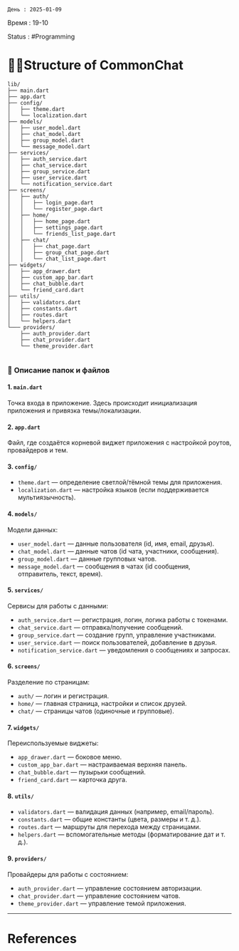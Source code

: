 	День : 2025-01-09 
Время : 19-10

Status : #Programming  


# 👨‍💻Structure of CommonChat


```
lib/
├── main.dart
├── app.dart
├── config/
│   ├── theme.dart
│   └── localization.dart
├── models/
│   ├── user_model.dart
│   ├── chat_model.dart
│   ├── group_model.dart
│   └── message_model.dart
├── services/
│   ├── auth_service.dart
│   ├── chat_service.dart
│   ├── group_service.dart
│   ├── user_service.dart
│   └── notification_service.dart
├── screens/
│   ├── auth/
│   │   ├── login_page.dart
│   │   └── register_page.dart
│   ├── home/
│   │   ├── home_page.dart
│   │   ├── settings_page.dart
│   │   └── friends_list_page.dart
│   ├── chat/
│   │   ├── chat_page.dart
│   │   ├── group_chat_page.dart
│   │   └── chat_list_page.dart
├── widgets/
│   ├── app_drawer.dart
│   ├── custom_app_bar.dart
│   ├── chat_bubble.dart
│   └── friend_card.dart
├── utils/
│   ├── validators.dart
│   ├── constants.dart
│   ├── routes.dart
│   └── helpers.dart
└─── providers/
    ├── auth_provider.dart
    ├── chat_provider.dart
    └── theme_provider.dart


```


### 📂 **Описание папок и файлов**

#### 1. **`main.dart`**

Точка входа в приложение. Здесь происходит инициализация приложения и привязка темы/локализации.

#### 2. **`app.dart`**

Файл, где создаётся корневой виджет приложения с настройкой роутов, провайдеров и тем.

#### 3. **`config/`**

- `theme.dart` — определение светлой/тёмной темы для приложения.
- `localization.dart` — настройка языков (если поддерживается мультиязычность).

#### 4. **`models/`**

Модели данных:

- `user_model.dart` — данные пользователя (id, имя, email, друзья).
- `chat_model.dart` — данные чатов (id чата, участники, сообщения).
- `group_model.dart` — данные групповых чатов.
- `message_model.dart` — сообщения в чатах (id сообщения, отправитель, текст, время).

#### 5. **`services/`**

Сервисы для работы с данными:

- `auth_service.dart` — регистрация, логин, логика работы с токенами.
- `chat_service.dart` — отправка/получение сообщений.
- `group_service.dart` — создание групп, управление участниками.
- `user_service.dart` — поиск пользователей, добавление в друзья.
- `notification_service.dart` — уведомления о сообщениях и запросах.

#### 6. **`screens/`**

Разделение по страницам:

- `auth/` — логин и регистрация.
- `home/` — главная страница, настройки и список друзей.
- `chat/` — страницы чатов (одиночные и групповые).

#### 7. **`widgets/`**

Переиспользуемые виджеты:

- `app_drawer.dart` — боковое меню.
- `custom_app_bar.dart` — настраиваемая верхняя панель.
- `chat_bubble.dart` — пузырьки сообщений.
- `friend_card.dart` — карточка друга.

#### 8. **`utils/`**

- `validators.dart` — валидация данных (например, email/пароль).
- `constants.dart` — общие константы (цвета, размеры и т. д.).
- `routes.dart` — маршруты для перехода между страницами.
- `helpers.dart` — вспомогательные методы (форматирование дат и т. д.).

#### 9. **`providers/`**

Провайдеры для работы с состоянием:

- `auth_provider.dart` — управление состоянием авторизации.
- `chat_provider.dart` — управление состоянием чатов.
- `theme_provider.dart` — управление темой приложения.




---
# References


